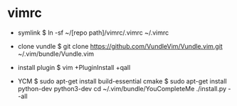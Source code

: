 # vimrc

- symlink
$ ln -sf ~/[repo path]/vimrc/.vimrc ~/.vimrc

- clone vundle
$ git clone https://github.com/VundleVim/Vundle.vim.git ~/.vim/bundle/Vundle.vim

- install plugin
$ vim +PluginInstall +qall

- YCM
$ sudo apt-get install build-essential cmake
$ sudo apt-get install python-dev python3-dev
cd ~/.vim/bundle/YouCompleteMe
./install.py --all


